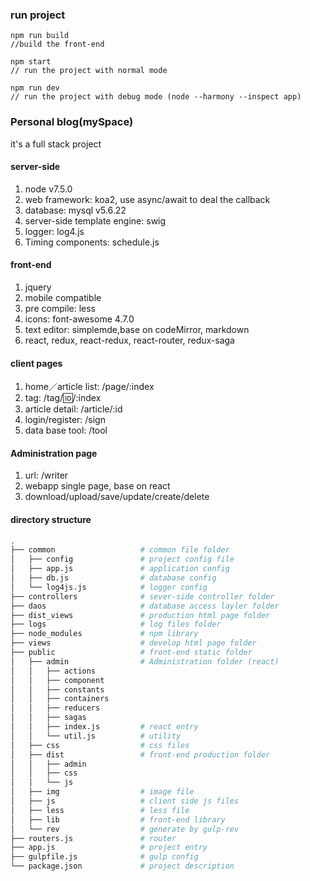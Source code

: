 ### run project

```
npm run build
//build the front-end

npm start
// run the project with normal mode

npm run dev
// run the project with debug mode (node --harmony --inspect app)
```
### Personal blog(mySpace)
it's a full stack project

#### server-side
1. node v7.5.0
2. web framework: koa2, use async/await to deal the callback
3. database: mysql v5.6.22
4. server-side template engine: swig
5. logger: log4.js
6. Timing components: schedule.js

#### front-end
1. jquery
2. mobile compatible
3. pre compile: less
4. icons: font-awesome 4.7.0
5. text editor: simplemde,base on codeMirror, markdown
6. react, redux, react-redux, react-router, redux-saga

#### client pages
1. home／article list: /page/:index
2. tag: /tag/:id:/:index
3. article detail: /article/:id
4. login/register: /sign
5. data base tool: /tool

#### Administration page
1. url: /writer
2. webapp single page, base on react
3. download/upload/save/update/create/delete

#### directory structure

```bash
.
├── common                   # common file folder
│   ├── config               # project config file
│   ├── app.js               # application config
│   ├── db.js                # database config
│   └── log4js.js            # logger config  
├── controllers              # sever-side controller folder
├── daos                     # database access layler folder
├── dist_views               # production html page folder
├── logs                     # log files folder
├── node_modules             # npm library
├── views                    # develop html page folder
├── public                   # front-end static folder
│   ├── admin                # Administration folder (react)
│   │   ├── actions
│   │   ├── component
│   │   ├── constants
│   │   ├── containers
│   │   ├── reducers
│   │   ├── sagas
│   │   ├── index.js         # react entry
│   │   └── util.js          # utility
│   ├── css                  # css files
│   ├── dist                 # front-end production folder
│   │   ├── admin
│   │   ├── css
│   │   └── js
│   ├── img                  # image file
│   ├── js                   # client side js files
│   ├── less                 # less file
│   ├── lib                  # front-end library
│   └── rev                  # generate by gulp-rev
├── routers.js               # router
├── app.js                   # project entry
├── gulpfile.js              # gulp config
└── package.json             # project description 
```

